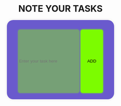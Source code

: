 <html lang="en">
<head>
    <meta charset="UTF-8">
    <meta name="viewport" content="width=device-width, initial-scale=1.0">
    <title>Task Manager</title>
    <style>
        body {
            display: flex;
            flex-direction: column;
            align-items: center;
            margin: 30px;
        }
        #cnt {
            width: 35vw;
            background-color: slateblue;
            text-align: center;
            border-radius: 20px;
            padding: 20px;
            box-sizing: border-box;
            box-shadow: 0 0 10px rgba(0, 0, 0, 0.1);
        }
        input, button {
            width: 20vw;
            height: 5vh;
            border-radius: 6px;
            box-sizing: border-box;
            margin-top: 10px;
        }
        input {
            border: 1px solid rgb(118, 160, 118);
            background-color: rgb(118, 160, 118);
            box-shadow: 0 0 5px rgb(118, 160, 118);
        }
        button {
            width: auto;
            padding: 0 20px;
            background-color: lawngreen;
            border: 1px solid lawngreen;
            box-shadow: 0 0 5px lawngreen;
        }
        button:hover {
            background-color: rgb(127, 250, 5);
            opacity: 0.7;
        }
        .task {
            display: flex;
            justify-content: space-between;
            align-items: center;
            background-color: white;
            padding: 10px;
            margin: 10px 0;
            border-radius: 10px;
            box-shadow: 0 0 5px rgba(0, 0, 0, 0.1);
        }
        .task.completed {
            text-decoration: line-through;
            background-color: lightgray;
        }
        .task button {
            width: auto;
            height: auto;
            padding: 5px 10px;
            margin-left: 10px;
        }
    </style>
</head>
<body>
    <h1>NOTE YOUR TASKS</h1>
    <div id="cnt">
        <input type="text" id="text" placeholder="Enter your task here">
        <button id="btn" onclick="addTask()">ADD</button>
        <div id="tasks"></div>
    </div>
    <script>
        const input = document.getElementById('text');
        const tasksContainer = document.getElementById('tasks');

        function addTask() {
            const taskText = input.value.trim();
            if (taskText !== "") {
                const task = document.createElement('div');
                task.classList.add('task');
                task.innerHTML = `
                    <span>${taskText}</span>
                    <div>
                        <button onclick="editTask(this)">Edit</button>
                        <button onclick="deleteTask(this)">Delete</button>
                        <button onclick="toggleComplete(this)">Complete</button>
                    </div>
                `;
                tasksContainer.appendChild(task);
                input.value = "";
                saveTasks();
            }
        }

        function editTask(button) {
            const task = button.parentElement.parentElement;
            const taskText = task.querySelector('span').innerText;
            const newTaskText = prompt('Edit your task:', taskText);
            if (newTaskText !== null && newTaskText.trim() !== "") {
                task.querySelector('span').innerText = newTaskText;
                saveTasks();
            }
        }

        function deleteTask(button) {
            const task = button.parentElement.parentElement;
            tasksContainer.removeChild(task);
            saveTasks();
        }

        function toggleComplete(button) {
            const task = button.parentElement.parentElement;
            task.classList.toggle('completed');
            saveTasks();
        }

        function saveTasks() {
            const tasks = [];
            tasksContainer.querySelectorAll('.task').forEach(task => {
                tasks.push({
                    text: task.querySelector('span').innerText,
                    completed: task.classList.contains('completed')
                });
            });
            localStorage.setItem('tasks', JSON.stringify(tasks));
        }

        function loadTasks() {
            const tasks = JSON.parse(localStorage.getItem('tasks')) || [];
            tasks.forEach(taskData => {
                const task = document.createElement('div');
                task.classList.add('task');
                if (taskData.completed) {
                    task.classList.add('completed');
                }
                task.innerHTML = `
                    <span>${taskData.text}</span>
                    <div>
                        <button onclick="editTask(this)">Edit</button>
                        <button onclick="deleteTask(this)">Delete</button>
                        <button onclick="toggleComplete(this)">Complete</button>
                    </div>
                `;
                tasksContainer.appendChild(task);
            });
        }

        // Load tasks from localStorage on page load
        window.onload = loadTasks;
    </script>
</body>
</html>
